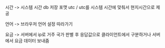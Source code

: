 시간 -> 시스템 시간
db 저장 포맷 utc / utc를 시스템 시간에 맞춰서 현지시간으로 제공

언어 -> 브라우저 언어 설정 따라가기

요금 -> 서버에서 ip로 거주 국가 판별 후 응답값으로 클라이언트에서 구분하거나 서버에서 요금 데이터 보내줌
